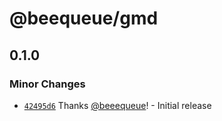 # @beequeue/gmd

## 0.1.0

### Minor Changes

- [`42495d6`](https://github.com/beeequeue/gmd/commit/42495d65b241596419acbe3911d2f38164ac0d38) Thanks [@beeequeue](https://github.com/beeequeue)! - Initial release
